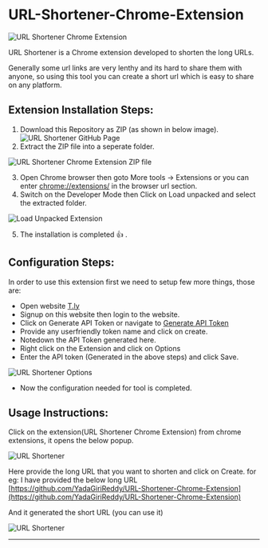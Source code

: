 # URL-Shortener-Chrome-Extension
![URL Shortener Chrome Extension](https://1.bp.blogspot.com/-EGpzJyhzHUs/X27_IYrKpBI/AAAAAAAABIk/fuqwjR5rIwQriz896Gk1iH0Wkj-UJIP6ACLcBGAsYHQ/w200-h200/Logo.png)

URL Shortener is a Chrome extension developed to shorten the long URLs.

Generally some url links are very lenthy and its hard to share them with anyone, so using this tool you can create a short url which is easy to share on any platform.
## Extension Installation Steps:
1. Download this Repository as ZIP (as shown in below image).
![URL Shortener GitHub Page](https://1.bp.blogspot.com/-Xg0Xjw_8_Zc/X27w__BPfDI/AAAAAAAABHI/inWEWM1SbOkDpOINSBO_83d6kL20KfBXwCLcBGAsYHQ/w640-h402/1.PNG)
2. Extract the ZIP file into a seperate folder.

![URL Shortener Chrome Extension ZIP file](https://1.bp.blogspot.com/-XFZGa6IPFVs/X27w__SsF1I/AAAAAAAABHE/ROaV-abTgTQFkG3dUmN6wV8P5BXg3j5wgCLcBGAsYHQ/s320/2.PNG)

3. Open Chrome browser then goto More tools -> Extensions or you can enter [chrome://extensions/](chrome://extensions/) in the browser url section.
4. Switch on the Developer Mode then Click on Load unpacked and select the extracted folder.

![Load Unpacked Extension](https://1.bp.blogspot.com/-Ww8pyb1C6Uw/X27w_4Sqh8I/AAAAAAAABHA/vzZ40h3i_6sRqkgy-CFH7s5o20zAda2TACLcBGAsYHQ/w400-h181/3.PNG)

5. The installation is completed :thumbsup: .

## Configuration Steps:
In order to use this extension first we need to setup few more things, those are:
* Open website [T.ly](https://t.ly/home)
* Signup on this website then login to the website.
* Click on Generate API Token or navigate to [Generate API Token](https://t.ly/settings#/api)
* Provide any userfriendly token name and click on create.
* Notedown the API Token generated here.
* Right click on the Extension and click on Options
* Enter the API token (Generated in the above steps) and click Save.

![URL Shortener Options](https://1.bp.blogspot.com/-MkbnXkEObvw/X27xAh6U-WI/AAAAAAAABHM/YUlbqgeb1Rk4G9dgFSzTjBUjxhb_7gJQwCLcBGAsYHQ/s320/4.PNG)
* Now the configuration needed for tool is completed.

## Usage Instructions:
Click on the extension(URL Shortener Chrome Extension) from chrome extensions, it opens the below popup.

![URL Shortener](https://1.bp.blogspot.com/-IJRoNdJLiRA/X27xA3I3jHI/AAAAAAAABHQ/mdvAloKD-uUgQhBPzZeRsAquSdkuxr3BwCLcBGAsYHQ/s320/5.PNG)

Here provide the long URL that you want to shorten and click on Create.
for eg: I have provided the below long URL [https://github.com/YadaGiriReddy/URL-Shortener-Chrome-Extension](https://github.com/YadaGiriReddy/URL-Shortener-Chrome-Extension)

And it generated the short URL (you can use it)

![URL Shortener](https://1.bp.blogspot.com/-5pW-IZQ5Jgw/X27xA2g-18I/AAAAAAAABHU/KX4yjlmm2IcTDacSqba8t7PJPohAfA4BQCLcBGAsYHQ/s320/6.PNG)
___
